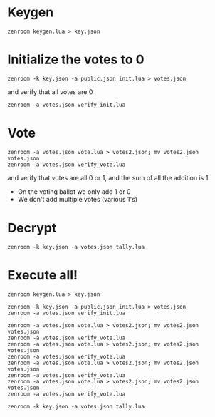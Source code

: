 
# Keygen

```
zenroom keygen.lua > key.json
```


# Initialize the votes to 0

```
zenroom -k key.json -a public.json init.lua > votes.json
```

and verify that all votes are 0

```
zenroom -a votes.json verify_init.lua
```

# Vote 

```
zenroom -a votes.json vote.lua > votes2.json; mv votes2.json votes.json
zenroom -a votes.json verify_vote.lua
```

and verify that votes are all 0 or 1, and the sum of all the addition is 1

- On the voting ballot we only add 1 or 0
- We don't add multiple votes (various 1's)


# Decrypt

```
zenroom -k key.json -a votes.json tally.lua 
```




# Execute all!

```
zenroom keygen.lua > key.json

zenroom -k key.json -a public.json init.lua > votes.json
zenroom -a votes.json verify_init.lua

zenroom -a votes.json vote.lua > votes2.json; mv votes2.json votes.json
zenroom -a votes.json verify_vote.lua
zenroom -a votes.json vote.lua > votes2.json; mv votes2.json votes.json
zenroom -a votes.json verify_vote.lua
zenroom -a votes.json vote.lua > votes2.json; mv votes2.json votes.json
zenroom -a votes.json verify_vote.lua
zenroom -a votes.json vote.lua > votes2.json; mv votes2.json votes.json
zenroom -a votes.json verify_vote.lua

zenroom -k key.json -a votes.json tally.lua 
```